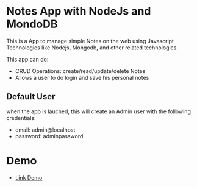 # Notes App with NodeJs and MondoDB

This is a App to manage simple Notes on the web using Javascript Technologies like Nodejs, Mongodb, and other related technologies.

This app can do:

- CRUD Operations: create/read/update/delete Notes
- Allows a user to do login and save his personal notes

## Default User

when the app is lauched, this will create an Admin user with the following credentials:

- email: admin@localhost
- password: adminpassword

# Demo

- [Link Demo](https://example.com)

